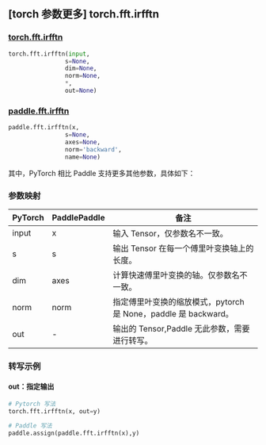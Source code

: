 ## [torch 参数更多] torch.fft.irfftn

### [torch.fft.irfftn](https://pytorch.org/docs/stable/generated/torch.fft.irfftn.html?highlight=irfftn#torch.fft.irfftn)

```python
torch.fft.irfftn(input,
                s=None,
                dim=None,
                norm=None,
                *,
                out=None)
```

### [paddle.fft.irfftn](https://www.paddlepaddle.org.cn/documentation/docs/zh/api/paddle/fft/irfftn_cn.html)

```python
paddle.fft.irfftn(x,
                s=None,
                axes=None,
                norm='backward',
                name=None)
```

其中，PyTorch 相比 Paddle 支持更多其他参数，具体如下：
### 参数映射
| PyTorch       | PaddlePaddle | 备注                                                   |
| ------------- | ------------ | ------------------------------------------------------ |
| input         | x            |输入 Tensor，仅参数名不一致。                            |
| s             | s            |输出 Tensor 在每一个傅里叶变换轴上的长度。               |
| dim           | axes         |计算快速傅里叶变换的轴。仅参数名不一致。                  |
| norm           |norm          |指定傅里叶变换的缩放模式，pytorch 是 None，paddle 是 backward。|
| out            | -            |输出的 Tensor,Paddle 无此参数，需要进行转写。  |
### 转写示例
#### out：指定输出
```python
# Pytorch 写法
torch.fft.irfftn(x, out=y)

# Paddle 写法
paddle.assign(paddle.fft.irfftn(x),y)
```
